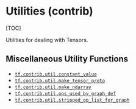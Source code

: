 # Utilities (contrib)
[TOC]

Utilities for dealing with Tensors.

<h2 id="Miscellaneous_Utility_Functions">Miscellaneous Utility Functions</h2>

*   <a href="../../api_docs/python/tf/contrib/util/constant_value.md"><code>tf.contrib.util.constant_value</code></a>
*   <a href="../../api_docs/python/tf/make_tensor_proto.md"><code>tf.contrib.util.make_tensor_proto</code></a>
*   <a href="../../api_docs/python/tf/make_ndarray.md"><code>tf.contrib.util.make_ndarray</code></a>
*   <a href="../../api_docs/python/tf/contrib/util/ops_used_by_graph_def.md"><code>tf.contrib.util.ops_used_by_graph_def</code></a>
*   <a href="../../api_docs/python/tf/contrib/util/stripped_op_list_for_graph.md"><code>tf.contrib.util.stripped_op_list_for_graph</code></a>
